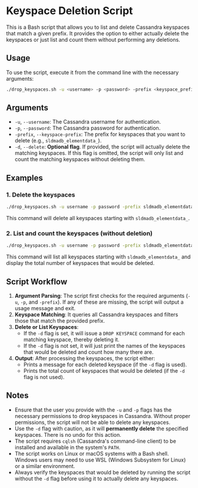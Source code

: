 # Keyspace Deletion Script

This is a Bash script that allows you to list and delete Cassandra keyspaces that match a given prefix. It provides the option to either actually delete the keyspaces or just list and count them without performing any deletions.

## Usage

To use the script, execute it from the command line with the necessary arguments:

```bash
./drop_keyspaces.sh -u <username> -p <password> -prefix <keyspace_prefix> [-d|--delete]
```

## Arguments

- `-u`, `--username`: The Cassandra username for authentication.
- `-p`, `--password`: The Cassandra password for authentication.
- `-prefix`, `--keyspace-prefix`: The prefix for keyspaces that you want to delete (e.g., `sldmadb_elementdata_`).
- `-d`, `--delete`: **Optional flag**. If provided, the script will actually delete the matching keyspaces. If this flag is omitted, the script will only list and count the matching keyspaces without deleting them.

## Examples

### 1. Delete the keyspaces

```bash
./drop_keyspaces.sh -u username -p password -prefix sldmadb_elementdata_ -d
```

This command will delete all keyspaces starting with `sldmadb_elementdata_`.

### 2. List and count the keyspaces (without deletion)

```bash
./drop_keyspaces.sh -u username -p password -prefix sldmadb_elementdata_
```

This command will list all keyspaces starting with `sldmadb_elementdata_` and display the total number of keyspaces that would be deleted.

## Script Workflow

1. **Argument Parsing**: The script first checks for the required arguments (`-u`, `-p`, and `-prefix`). If any of these are missing, the script will output a usage message and exit.
2. **Keyspace Matching**: It queries all Cassandra keyspaces and filters those that match the provided prefix.
3. **Delete or List Keyspaces**: 
    - If the `-d` flag is set, it will issue a `DROP KEYSPACE` command for each matching keyspace, thereby deleting it.
    - If the `-d` flag is not set, it will just print the names of the keyspaces that would be deleted and count how many there are.
4. **Output**: After processing the keyspaces, the script either:
    - Prints a message for each deleted keyspace (if the `-d` flag is used).
    - Prints the total count of keyspaces that would be deleted (if the `-d` flag is not used).

## Notes

- Ensure that the user you provide with the `-u` and `-p` flags has the necessary permissions to drop keyspaces in Cassandra. Without proper permissions, the script will not be able to delete any keyspaces.
- Use the `-d` flag with caution, as it will **permanently delete** the specified keyspaces. There is no undo for this action.
- The script requires `cqlsh` (Cassandra's command-line client) to be installed and available in the system's `PATH`.
- The script works on Linux or macOS systems with a Bash shell. Windows users may need to use WSL (Windows Subsystem for Linux) or a similar environment.
- Always verify the keyspaces that would be deleted by running the script without the `-d` flag before using it to actually delete any keyspaces.
